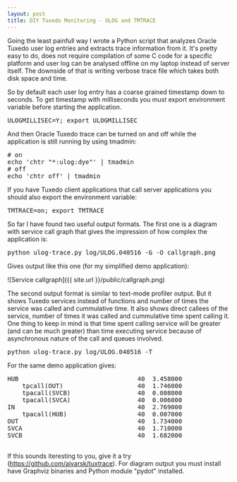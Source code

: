 ```yaml
---
layout: post
title: DIY Tuxedo Monitoring - ULOG and TMTRACE
---
```


Going the least painfull way I wrote a Python script that analyzes Oracle Tuxedo user log entries and extracts trace information from it. It's pretty easy to do, does not require compilation of some C code for a specific platform and user log can be analysed offline on my laptop instead of server itself. The downside of that is writing verbose trace file which takes both disk space and time.

So by default each user log entry has a coarse grained timestamp down to seconds. To get timestamp with milliseconds you must export environment variable before starting the application.

<pre>
ULOGMILLISEC=Y; export ULOGMILLISEC
</pre>

And then Oracle Tuxedo trace can be turned on and off while the application is still running by using tmadmin:
<pre>
# on
echo 'chtr "*:ulog:dye"' | tmadmin
# off
echo 'chtr off' | tmadmin
</pre>

If you have Tuxedo client applications that call server applications you should also export the environment variable:
<pre>
TMTRACE=on; export TMTRACE
</pre>

So far I have found two useful output formats. The first one is a diagram with service call graph that gives the impression of how complex the application is:

<pre>
python ulog-trace.py log/ULOG.040516 -G -O callgraph.png
</pre>

Gives output like this one (for my simplified demo application):

![Service callgraph]({{ site.url }}/public/callgraph.png)

The second output format is similar to text-mode profiler output. But it shows Tuxedo services instead of functions and number of times the service was called and cummulative time. It also shows direct callees of the service, number of times it was called and cummulative time spent calling it. One thing to keep in mind is that time spent calling service will be greater (and can be much greater) than time executing service because of asynchronous nature of the call and queues involved.
<pre>
python ulog-trace.py log/ULOG.040516 -T
</pre>

For the same demo application gives:

<pre>
HUB                                40  3.458000
    tpcall(OUT)                    40  1.746000
    tpacall(SVCB)                  40  0.008000
    tpacall(SVCA)                  40  0.006000
IN                                 40  2.769000
    tpacall(HUB)                   40  0.007000
OUT                                40  1.734000
SVCA                               40  1.710000
SVCB                               40  1.682000

</pre>


If this sounds iteresting to you, give it a try (https://github.com/aivarsk/tuxtrace). For diagram output you must install have Graphviz binaries and Python module "pydot" installed.
